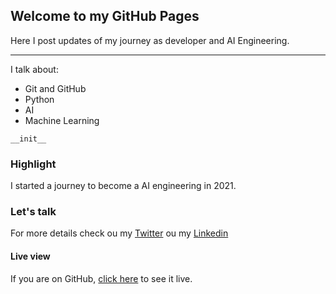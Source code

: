## Welcome to my GitHub Pages

Here I post updates of my journey as developer and AI Engineering.

---

I talk about:

* Git and GitHub
* Python
* AI
* Machine Learning

```
__init__
```

### Highlight

I started a journey to become a AI engineering in 2021.


### Let's talk

For more details check ou my [Twitter](https://twitter.com/fafistarol) ou my [Linkedin](https://www.linkedin.com/in/fabiofistarol/)


#### Live view

If you are on GitHub, [click here](https://fistadev.github.io/) to see it live.

<!-- ```markdown
Syntax highlighted code block

# Header 1
## Header 2
### Header 3

- Bulleted
- List

1. Numbered
2. List

**Bold** and _Italic_ and `Code` text

[Link](url) and ![Image](src)
``` -->